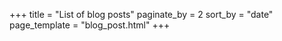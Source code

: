 +++
title = "List of blog posts" 
paginate_by = 2
sort_by = "date"
page_template = "blog_post.html"
+++

